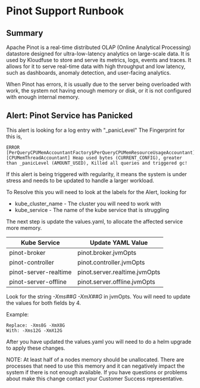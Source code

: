 # Pinot Support Runbook

## Summary

Apache Pinot is a real-time distributed OLAP (Online Analytical Processing) datastore designed for ultra-low-latency analytics on large-scale data. It is used by Kloudfuse to store and serve its metrics, logs, events and traces.  It allows for it to serve real-time data with high throughput and low latency, such as dashboards, anomaly detection, and user-facing analytics.

When Pinot has errors, it is usually due to the server being overloaded with work, the system not having enough memory or disk, or it is not configured with enough internal memory.

## Alert: Pinot Service has Panicked

This alert is looking for a log entry with "_panicLevel"  The Fingerprint for this is,

```
ERROR [PerQueryCPUMemAccountantFactory$PerQueryCPUMemResourceUsageAccountant] [CPUMemThreadAccountant] Heap used bytes (CURRENT_CONFIG), greater than _panicLevel (AMOUNT_USED), Killed all queries and triggered gc!
```

If this alert is being triggered with regularity, it means the system is under stress and needs to be updated to handle a larger workload.

To Resolve this you will need to look at the labels for the Alert, looking for

* kube_cluster_name - The cluster you will need to work with
* kube_service - The name of the kube service that is struggling

The next step is update the values.yaml, to allocate the affected service more memory.

| Kube Service | Update YAML Value |
|--------------|-------------------|
| pinot-broker | pinot.broker.jvmOpts |
| pinot-controller | pinot.controller.jvmOpts |
| pinot-server-realtime | pinot.server.realtime.jvmOpts |
| pinot-server-offline | pinot.server.offline.jvmOpts |

Look for the string *-Xms##G -XmX##G* in jvmOpts. You will need to update the values for both fields by 4.

Example: 

```
Replace: -Xms8G -XmX8G
With: -Xms12G -XmX12G
```

After you have updated the values.yaml you will need to do a helm upgrade to apply these changes.


NOTE: At least half of a nodes memory should be unallocated. There are processes that need to use this memory and it can negatively impact the system if there is not enough available.  If you have questions or problems about make this change contact your Customer Success representative.



